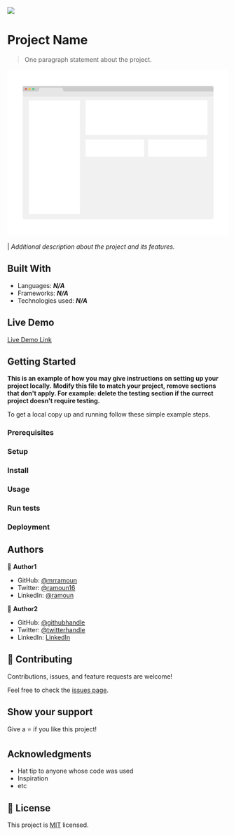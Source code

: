 [![](https://img.shields.io/static/v1?label=BY&message=RAMOUN&color=birghtgreen)](https://mrramoun.github.io)

# Project Name

> One paragraph statement about the project.

![screenshot](images/app_screenshot.png)

| *Additional description about the project and its features.*

## Built With

- Languages: _**N/A**_
- Frameworks: _**N/A**_
- Technologies used: _**N/A**_

## Live Demo

[Live Demo Link](https://livedemo.com)

## Getting Started

**This is an example of how you may give instructions on setting up your project locally.**
**Modify this file to match your project, remove sections that don't apply. For example: delete the testing section if the currect project doesn't require testing.**

To get a local copy up and running follow these simple example steps.

### Prerequisites

### Setup

### Install

### Usage

### Run tests

### Deployment

## Authors

👤 **Author1**

- GitHub: [@mrramoun](https://github.com/mrramoun)
- Twitter: [@ramoun16](https://twitter.com/ramoun16)
- LinkedIn: [@ramoun](https://www.linkedin.com/in/ramoun/)

👤 **Author2**

- GitHub: [@githubhandle](https://github.com/githubhandle)
- Twitter: [@twitterhandle](https://twitter.com/twitterhandle)
- LinkedIn: [LinkedIn](https://linkedin.com/linkedinhandle)

## 🤝 Contributing

Contributions, issues, and feature requests are welcome!

Feel free to check the [issues page](issues/).

## Show your support

Give a ⭐️ if you like this project!

## Acknowledgments

- Hat tip to anyone whose code was used
- Inspiration
- etc

## 📝 License

This project is [MIT](lic.url) licensed.
